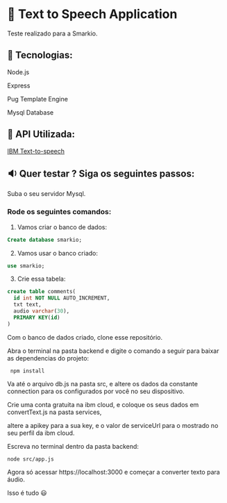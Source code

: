 # :speech_balloon: Text to Speech Application 
Teste realizado para a Smarkio.

## :wrench: Tecnologias:
Node.js

Express

Pug Template Engine

Mysql Database

## :calling: API Utilizada: 
[IBM Text-to-speech](https://www.ibm.com/br-pt/cloud/watson-text-to-speech)

## :sound: Quer testar ? Siga os seguintes passos:
Suba o seu servidor Mysql.

### Rode os seguintes comandos:
1) Vamos criar o banco de dados:
```sql Create database smarkio;
Create database smarkio;
```

2) Vamos usar o banco criado:
```sql
use smarkio;
```

3) Crie essa tabela:

```sql
create table comments(
  id int NOT NULL AUTO_INCREMENT,
  txt text,
  audio varchar(30),
  PRIMARY KEY(id)  
)
```

Com o banco de dados criado, clone esse repositório.

Abra o terminal na pasta backend e digite o comando a seguir para baixar as dependencias do projeto:
```node
 npm install
```

Va até o arquivo db.js na pasta src, e altere os dados da constante connection para os configurados por você no seu dispositivo.

Crie uma conta gratuita na ibm cloud, e coloque os seus dados em convertText.js na pasta services, 

altere a apikey para a sua key, e o valor de serviceUrl para o mostrado no seu perfil da ibm cloud.

Escreva no terminal dentro da pasta backend:
```node
node src/app.js
```

Agora só acessar https://localhost:3000 e começar a converter texto para áudio.

Isso é tudo :smiley:




